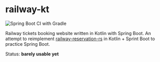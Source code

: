 # railway-kt

![Spring Boot CI with Gradle](https://github.com/Logarithmus/railway-kt/workflows/Spring%20Boot%20CI%20with%20Gradle/badge.svg)

Railway tickets booking website written in Kotlin with Spring Boot. An attempt to reimplement [railway-reservation-rs](https://github.com/Logarithmus/railway-reservation-rs) in Kotlin + Sprint Boot to practice Spring Boot.

Status: **barely usable yet**
